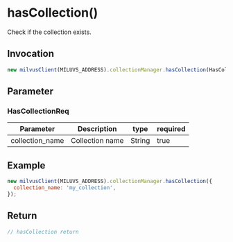 # hasCollection()
Check if the collection exists.

## Invocation 
```javascript
new milvusClient(MILUVS_ADDRESS).collectionManager.hasCollection(HasCollectionReq);
```

## Parameter
### HasCollectionReq
| Parameter       | Description     | type   | required |
| --------------- | --------------- | ------ | -------- |
| collection_name | Collection name | String | true     |

## Example
```javascript
new milvusClient(MILUVS_ADDRESS).collectionManager.hasCollection({
  collection_name: 'my_collection',
});
```

## Return
```javascript
// hasCollection return
```
